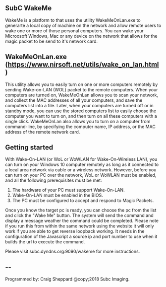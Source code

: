 ## SubC WakeMe
WakeMe is a platform to that uses the utility WakeMeOnLan.exe to generarte a local copy of machine on the network and allow remote users to wake one or more of those personal computers. You can wake your Microosoft Windows, Mac or any device on the network that allows for the magic packet to be send to it's network card.

## WakeMeOnLan.exe (https://www.nirsoft.net/utils/wake_on_lan.html)
This utility allows you to easily turn on one or more computers remotely by sending Wake-on-LAN (WOL) packet to the remote computers. 
When your computers are turned on, WakeMeOnLan allows you to scan your network, and collect the MAC addresses of all your computers, and save the computers list into a file. Later, when your computers are turned off or in standby mode, you can use the stored computers list to easily choose the computer you want to turn on, and then turn on all these computers with a single click. 
WakeMeOnLan also allows you to turn on a computer from command-line, by specifying the computer name, IP address, or the MAC address of the remote network card.

## Getting started
With Wake-On-LAN (or WoL or WoWLAN for Wake-On-Wireless LAN), you can turn on your Windows 10 computer remotely as long as it connected to a local area network via cable or a wireless network. However, before you can turn on your PC over the network, WoL or WoWLAN must be enabled, and all the following prerequisites must be met:
1. The hardware of your PC must support Wake-On-LAN.
2. Wake-On-LAN must be enabled in the BIOS.
3. The PC must be configured to accept and respond to Magic Packets.

Once you know the target pc is ready, you can choose the pc from the list and click the "Wake Me" button. The system will send the command and display a message weather the command could be completed. Please note if you run this from within the same network using the website it will only work if you are able to get reverse loopback working. It needs in the configuration of the Javascript a source ip and port number to use when it builds the url to execute the command.

Please visit subc.dyndns.org:9090/wakeme for more instructions.

## --
Programmed by: Craig Sheppard
@copy;2018 Subc Imaging.